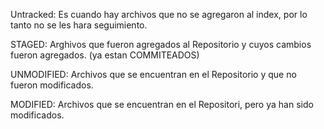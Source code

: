 Untracked: Es cuando hay archivos que no se agregaron al index, por lo tanto no se les hara seguimiento.

STAGED: Arghivos que fueron agregados al Repositorio y cuyos cambios fueron agregados.
(ya estan COMMITEADOS)

UNMODIFIED: Archivos que se encuentran en el Repositorio y que no fueron modificados.

MODIFIED: Archivos que se encuentran en el Repositori, pero ya han sido modificados.

